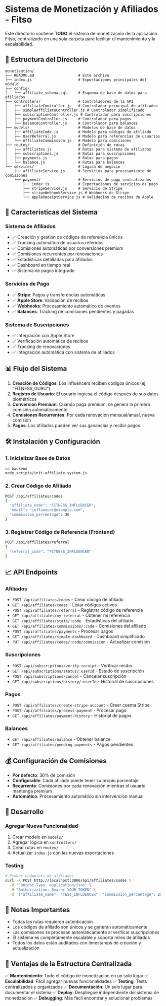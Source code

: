 # Sistema de Monetización y Afiliados - Fitso

Este directorio contiene **TODO** el sistema de monetización de la aplicación Fitso, centralizado en una sola carpeta para facilitar el mantenimiento y la escalabilidad.

## 📁 Estructura del Directorio

```
monetization/
├── README.md                    # Este archivo
├── index.js                     # Exportaciones principales del módulo
├── config/
│   └── affiliate_schema.sql     # Esquema de base de datos para afiliados
├── controllers/                 # Controladores de la API
│   ├── affiliateController.js   # Controlador principal de afiliados
│   ├── simpleAffiliateController.js # Controlador simplificado
│   ├── subscriptionController.js # Controlador para suscripciones
│   ├── paymentController.js     # Controlador para pagos
│   └── balanceController.js     # Controlador para balances
├── models/                      # Modelos de base de datos
│   ├── AffiliateCode.js         # Modelo para códigos de afiliado
│   ├── UserReferral.js          # Modelo para referencias de usuarios
│   └── AffiliateCommission.js   # Modelo para comisiones
├── routes/                      # Definición de rutas
│   ├── affiliates.js            # Rutas para sistema de afiliados
│   ├── subscriptions.js         # Rutas para suscripciones
│   ├── payments.js              # Rutas para pagos
│   └── balance.js               # Rutas para balances
└── services/                    # Lógica de negocio
    ├── affiliateService.js      # Servicios para procesamiento de comisiones
    └── payment/                 # Servicios de pago centralizados
        ├── index.js             # Exportaciones de servicios de pago
        ├── stripeService.js     # Servicio de Stripe
        ├── stripeWebhookService.js # Webhooks de Stripe
        └── appleReceiptService.js # Validación de recibos de Apple
```

## 🚀 Características del Sistema

### Sistema de Afiliados
- ✅ Creación y gestión de códigos de referencia únicos
- ✅ Tracking automático de usuarios referidos
- ✅ Comisiones automáticas por conversiones premium
- ✅ Comisiones recurrentes por renovaciones
- ✅ Estadísticas detalladas para afiliados
- ✅ Dashboard en tiempo real
- ✅ Sistema de pagos integrado

### Servicios de Pago
- ✅ **Stripe**: Pagos y transferencias automáticas
- ✅ **Apple Store**: Validación de recibos
- ✅ **Webhooks**: Procesamiento automático de eventos
- ✅ **Balances**: Tracking de comisiones pendientes y pagadas

### Sistema de Suscripciones
- ✅ Integración con Apple Store
- ✅ Verificación automática de recibos
- ✅ Tracking de renovaciones
- ✅ Integración automática con sistema de afiliados

## 📊 Flujo del Sistema

1. **Creación de Códigos**: Los influencers reciben códigos únicos (ej: "FITNESS_GURU")
2. **Registro de Usuario**: El usuario ingresa el código después de sus datos biométricos
3. **Conversión Premium**: Cuando paga premium, se genera la primera comisión automáticamente
4. **Comisiones Recurrentes**: Por cada renovación mensual/anual, nueva comisión
5. **Pagos**: Los afiliados pueden ver sus ganancias y recibir pagos

## 🛠️ Instalación y Configuración

### 1. Inicializar Base de Datos
```bash
cd backend
node scripts/init-affiliate-system.js
```

### 2. Crear Código de Afiliado
```bash
POST /api/affiliates/codes
{
  "affiliate_name": "FITNESS_INFLUENCER",
  "email": "influencer@example.com",
  "commission_percentage": 30
}
```

### 3. Registrar Código de Referencia (Frontend)
```bash
POST /api/affiliates/referral
{
  "referral_code": "FITNESS_INFLUENCER"
}
```

## 📈 API Endpoints

### Afiliados
- `POST /api/affiliates/codes` - Crear código de afiliado
- `GET /api/affiliates/codes` - Listar códigos activos
- `POST /api/affiliates/referral` - Registrar código de referencia
- `GET /api/affiliates/my-referral` - Obtener mi referencia
- `GET /api/affiliates/stats/:code` - Estadísticas del afiliado
- `GET /api/affiliates/commissions/:code` - Comisiones del afiliado
- `POST /api/affiliates/payments` - Procesar pagos
- `GET /api/affiliates/simple-dashboard` - Dashboard simplificado
- `PUT /api/affiliates/codes/:code/commission` - Actualizar comisión

### Suscripciones
- `POST /api/subscriptions/verify-receipt` - Verificar recibo
- `GET /api/subscriptions/status/:userId` - Estado de suscripción
- `POST /api/subscriptions/cancel` - Cancelar suscripción
- `GET /api/subscriptions/history/:userId` - Historial de suscripciones

### Pagos
- `POST /api/affiliates/create-stripe-account` - Crear cuenta Stripe
- `POST /api/affiliates/process-payment` - Procesar pago
- `GET /api/affiliates/payment-history` - Historial de pagos

### Balances
- `GET /api/affiliates/balance` - Obtener balance
- `GET /api/affiliates/pending-payments` - Pagos pendientes

## 💰 Configuración de Comisiones

- **Por defecto**: 30% de comisión
- **Configurable**: Cada afiliado puede tener su propio porcentaje
- **Recurrente**: Comisiones por cada renovación mientras el usuario mantenga premium
- **Automático**: Procesamiento automático sin intervención manual

## 🔧 Desarrollo

### Agregar Nueva Funcionalidad
1. Crear modelo en `models/`
2. Agregar lógica en `controllers/`
3. Crear rutas en `routes/`
4. Actualizar `index.js` con las nuevas exportaciones

### Testing
```bash
# Probar endpoints de afiliados
curl -X POST http://localhost:3000/api/affiliates/codes \
  -H "Content-Type: application/json" \
  -H "Authorization: Bearer YOUR_TOKEN" \
  -d '{"affiliate_name": "TEST_INFLUENCER", "commission_percentage": 25}'
```

## 📝 Notas Importantes

- Todas las rutas requieren autenticación
- Los códigos de afiliado son únicos y se generan automáticamente
- Las comisiones se procesan automáticamente al verificar suscripciones
- El sistema es completamente escalable y soporta miles de afiliados
- Todos los datos están auditados con timestamps de creación y actualización

## 🎯 Ventajas de la Estructura Centralizada

✅ **Mantenimiento**: Todo el código de monetización en un solo lugar
✅ **Escalabilidad**: Fácil agregar nuevas funcionalidades
✅ **Testing**: Tests centralizados y organizados
✅ **Documentación**: Un solo lugar para documentar el sistema
✅ **Deploy**: Despliegue independiente del sistema de monetización
✅ **Debugging**: Más fácil encontrar y solucionar problemas